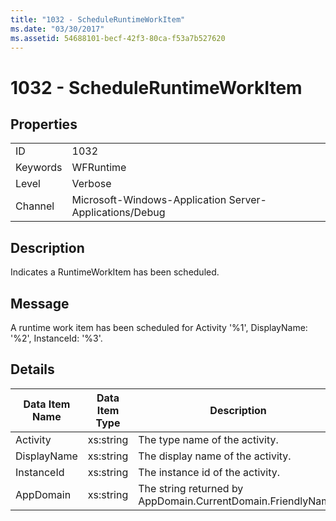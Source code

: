 ```yaml
---
title: "1032 - ScheduleRuntimeWorkItem"
ms.date: "03/30/2017"
ms.assetid: 54688101-becf-42f3-80ca-f53a7b527620
---
```

# 1032 - ScheduleRuntimeWorkItem
## Properties  
  
|||  
|-|-|  
|ID|1032|  
|Keywords|WFRuntime|  
|Level|Verbose|  
|Channel|Microsoft-Windows-Application Server-Applications/Debug|  
  
## Description  
 Indicates a RuntimeWorkItem has been scheduled.  
  
## Message  
 A runtime work item has been scheduled for Activity '%1', DisplayName: '%2', InstanceId: '%3'.  
  
## Details  
  
|Data Item Name|Data Item Type|Description|  
|--------------------|--------------------|-----------------|  
|Activity|xs:string|The type name of the activity.|  
|DisplayName|xs:string|The display name of the activity.|  
|InstanceId|xs:string|The instance id of the activity.|  
|AppDomain|xs:string|The string returned by AppDomain.CurrentDomain.FriendlyName.|
